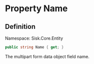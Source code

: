 # Property Name

## Definition
Namespace: Sisk.Core.Entity

```csharp
public string Name { get; }
```

The multipart form data object field name.

